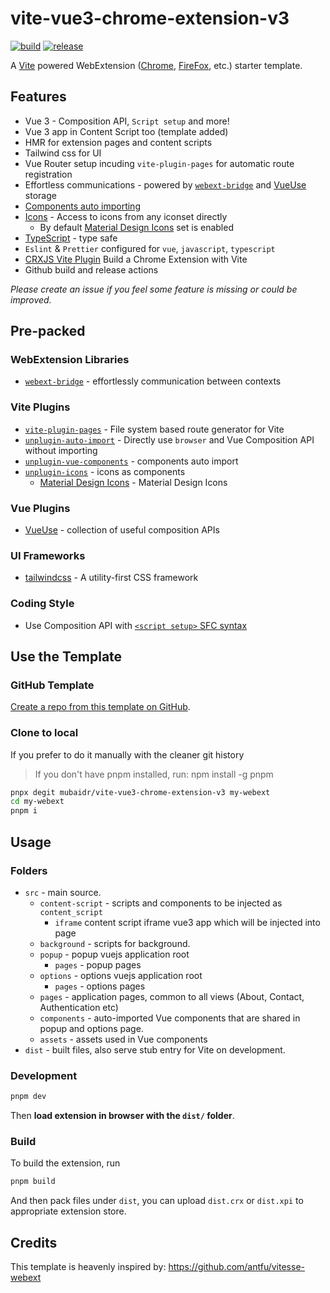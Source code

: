 # vite-vue3-chrome-extension-v3

[![build](https://github.com/mubaidr/vite-vue3-chrome-extension-v3/actions/workflows/build.yml/badge.svg)](https://github.com/mubaidr/vite-vue3-chrome-extension-v3/actions/workflows/build.yml) [![release](https://github.com/mubaidr/vite-vue3-chrome-extension-v3/actions/workflows/release.yml/badge.svg)](https://github.com/mubaidr/vite-vue3-chrome-extension-v3/actions/workflows/release.yml)

A [Vite](https://vitejs.dev/) powered WebExtension ([Chrome](https://developer.chrome.com/docs/extensions/reference/), [FireFox](https://addons.mozilla.org/en-US/developers/), etc.) starter template.

## Features

- Vue 3 - Composition API, `Script setup` and more!
- Vue 3 app in Content Script too (template added)
- HMR for extension pages and content scripts
- Tailwind css for UI
- Vue Router setup incuding `vite-plugin-pages` for automatic route registration
- Effortless communications - powered by [`webext-bridge`](https://github.com/zikaari/webext-bridge) and [VueUse](https://github.com/antfu/vueuse) storage
- [Components auto importing](./src/components)
- [Icons](./src/components) - Access to icons from any iconset directly
  - By default [Material Design Icons](https://materialdesignicons.com/cdn/1.6.50-dev/) set is enabled
- [TypeScript](https://www.typescriptlang.org/) - type safe
- `Eslint` & `Prettier` configured for `vue`, `javascript`, `typescript`
- [CRXJS Vite Plugin](https://crxjs.dev/vite-plugin) Build a Chrome Extension with Vite
- Github build and release actions

*Please create an issue if you feel some feature is missing or could be improved.*

## Pre-packed

### WebExtension Libraries

- [`webext-bridge`](https://github.com/zikaari/webext-bridge) - effortlessly communication between contexts

### Vite Plugins

- [`vite-plugin-pages`](https://github.com/hannoeru/vite-plugin-pages) - File system based route generator for Vite
- [`unplugin-auto-import`](https://github.com/antfu/unplugin-auto-import) - Directly use `browser` and Vue Composition API without importing
- [`unplugin-vue-components`](https://github.com/antfu/vite-plugin-components) - components auto import
- [`unplugin-icons`](https://github.com/antfu/unplugin-icons) - icons as components
  - [Material Design Icons](https://icon-sets.iconify.design/mdi/) - Material Design Icons

### Vue Plugins

- [VueUse](https://github.com/antfu/vueuse) - collection of useful composition APIs

### UI Frameworks

- [tailwindcss](https://tailwindcss.com) - A utility-first CSS framework

### Coding Style

- Use Composition API with [`<script setup>` SFC syntax](https://github.com/vuejs/rfcs/pull/227)

## Use the Template

### GitHub Template

[Create a repo from this template on GitHub](https://github.com/mubaidr/vite-vue3-chrome-extension-v3/generate).

### Clone to local

If you prefer to do it manually with the cleaner git history

> If you don't have pnpm installed, run: npm install -g pnpm

```bash
pnpx degit mubaidr/vite-vue3-chrome-extension-v3 my-webext
cd my-webext
pnpm i
```

## Usage

### Folders

- `src` - main source.
  - `content-script` - scripts and components to be injected as `content_script`
    -  `iframe` content script iframe vue3 app which will be injected into page
  - `background` - scripts for background.
  - `popup` - popup vuejs application root
    - `pages` - popup pages
  - `options` - options vuejs application root
    - `pages` - options pages
  - `pages` - application pages, common to all views (About, Contact, Authentication etc)
  - `components` - auto-imported Vue components that are shared in popup and options page.
  - `assets` - assets used in Vue components
- `dist` - built files, also serve stub entry for Vite on development.

### Development

```bash
pnpm dev
```

Then **load extension in browser with the `dist/` folder**.

### Build

To build the extension, run

```bash
pnpm build
```

And then pack files under `dist`, you can upload `dist.crx` or `dist.xpi` to appropriate extension store.

## Credits

This template is heavenly inspired by: https://github.com/antfu/vitesse-webext
